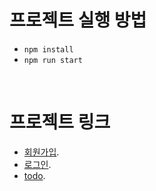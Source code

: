 


# 프로젝트 실행 방법

- ```npm install```
- ```npm run start``` 

<br>

# 프로젝트 링크 

- [회원가입](https://youngha-kim-pre-onboarding.netlify.app/signup).
- [로그인](https://youngha-kim-pre-onboarding.netlify.app/signin).
- [todo](https://youngha-kim-pre-onboarding.netlify.app/todo).

<br>



